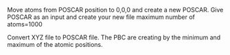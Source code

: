 Move atoms from POSCAR position to 0,0,0 and create a new POSCAR.
Give POSCAR as an input and create your new file
maximum number of atoms=1000

Convert XYZ file to POSCAR file.
The PBC are creating by the minimum and maximum of the atomic positions.
